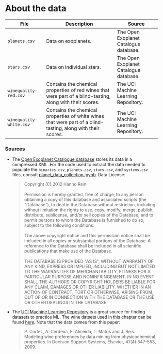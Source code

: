 # About the data

| File | Description | Source |
| --- | --- | --- |
| `planets.csv` | Data on exoplanets. | The Open Exoplanet Catalogue database. |
| `stars.csv` | Data on individual stars. | The Open Exoplanet Catalogue database. |
| `winequality-red.csv` | Contains the chemical properties of red wines that were part of a blind-tasting, along with their scores. | The UCI Machine Learning Repository. |
| `winequality-white.csv` | Contains the chemical properties of white wines that were part of a blind-tasting, along with their scores. | The UCI Machine Learning Repository. |

### Sources
- The [Open Exoplanet Catalogue database](https://github.com/OpenExoplanetCatalogue/open_exoplanet_catalogue/) stores its data in a compressed XML. For the code used to extract the data needed to populate the `binaries.csv`, `planets.csv`, `stars.csv`, and `systems.csv` files, consult [planet_data_collection.ipynb](../../ch_09/planet_data_collection.ipynb). Data License:

  >Copyright (C) 2012 Hanno Rein<br><br>Permission is hereby granted, free of charge, to any person obtaining a copy of this database and associated scripts (the "Database"), to deal in the Database without restriction, including without limitation the rights to use, copy, modify, merge, publish, distribute, sublicense, and/or sell copies of the Database, and to permit persons to whom the Database is furnished to do so, subject to the following conditions:<br><br>The above copyright notice and this permission notice shall be included in all copies or substantial portions of the Database. A reference to the Database shall be included in all scientific publications that make use of the Database.<br><br>THE DATABASE IS PROVIDED "AS IS", WITHOUT WARRANTY OF ANY KIND, EXPRESS OR IMPLIED, INCLUDING BUT NOT LIMITED TO THE WARRANTIES OF MERCHANTABILITY, FITNESS FOR A PARTICULAR PURPOSE AND NONINFRINGEMENT. IN NO EVENT SHALL THE AUTHORS OR COPYRIGHT HOLDERS BE LIABLE FOR ANY CLAIM, DAMAGES OR OTHER LIABILITY, WHETHER IN AN ACTION OF CONTRACT, TORT OR OTHERWISE, ARISING FROM, OUT OF OR IN CONNECTION WITH THE DATABASE OR THE USE OR OTHER DEALINGS IN THE DATABASE.

- The [UCI Machine Learning Repository](http://archive.ics.uci.edu) is a great source for finding datasets to practice ML. The wine datsets used in this chapter can be found [here](https://archive.ics.uci.edu/ml/datasets/wine+quality). Note that the data comes from this paper:

  > P. Cortez, A. Cerdeira, F. Almeida, T. Matos and J. Reis.<br>Modeling wine preferences by data mining from physicochemical properties. In Decision Support Systems, Elsevier, 47(4):547-553, 2009.
